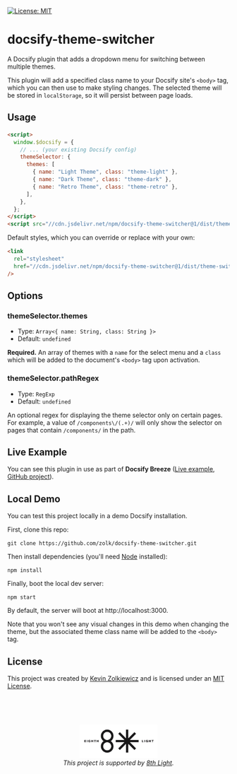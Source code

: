 [![License: MIT](https://img.shields.io/badge/License-MIT-yellow.svg)](https://opensource.org/licenses/MIT)

# docsify-theme-switcher

A Docsify plugin that adds a dropdown menu for switching between multiple themes.

This plugin will add a specified class name to your Docsify site's `<body>` tag,
which you can then use to make styling changes. The selected theme will be
stored in `localStorage`, so it will persist between page loads.

## Usage

```html
<script>
  window.$docsify = {
    // ... (your existing Docsify config)
    themeSelector: {
      themes: [
        { name: "Light Theme", class: "theme-light" },
        { name: "Dark Theme", class: "theme-dark" },
        { name: "Retro Theme", class: "theme-retro" },
      ],
    },
  };
</script>
<script src="//cdn.jsdelivr.net/npm/docsify-theme-switcher@1/dist/theme-switcher.min.js"></script>
```

Default styles, which you can override or replace with your own:

```html
<link
  rel="stylesheet"
  href="//cdn.jsdelivr.net/npm/docsify-theme-switcher@1/dist/theme-switcher.min.css"
/>
```

## Options

### themeSelector.themes

- Type: `Array<{ name: String, class: String }>`
- Default: `undefined`

**Required.** An array of themes with a `name` for the select menu and a `class`
which will be added to the document's `<body>` tag upon activation.

### themeSelector.pathRegex

- Type: `RegExp`
- Default: `undefined`

An optional regex for displaying the theme selector only on certain pages. For
example, a value of `/components\/(.+)/` will only show the selector on pages
that contain `/components/` in the path.

## Live Example

You can see this plugin in use as part of **Docsify Breeze** ([Live example](https://docsify-breeze.vercel.app/components/button), [GitHub project](https://github.com/zolk/docsify-breeze)).

## Local Demo

You can test this project locally in a demo Docsify installation.

First, clone this repo:

```
git clone https://github.com/zolk/docsify-theme-switcher.git
```

Then install dependencies (you'll need [Node](https://nodejs.org/en/download/package-manager/) installed):

```
npm install
```

Finally, boot the local dev server:

```
npm start
```

By default, the server will boot at http://localhost:3000.

Note that you won't see any visual changes in this demo when changing the theme,
but the associated theme class name will be added to the `<body>` tag.

## License

This project was created by [Kevin Zolkiewicz](http://zolk.com) and is licensed
under an [MIT License](./LICENSE).

<br><br><br>

<p align="center"><a href="https://8thlight.com"><img src="./8l.png" height="75" alt="" /></a><br><i>This project is supported by <a href="https://8thlight.com">8th Light</a>.</i></p>
